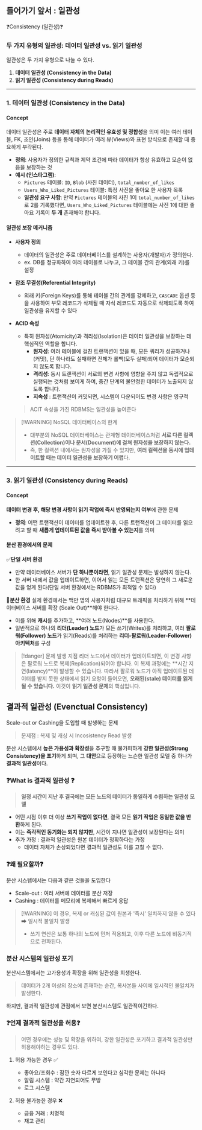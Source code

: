 
## 들어가기 앞서 : 일관성 
❓Consistency (일관성)❓

### 두 가지 유형의 일관성: 데이터 일관성 vs. 읽기 일관성

일관성은 두 가지 유형으로 나눌 수 있다.
1. **데이터 일관성 (Consistency in the Data)**
2. **읽기 일관성 (Consistency during Reads)**
---

### 1. 데이터 일관성 (Consistency in the Data)


#### Concept
데이터 일관성은 주로 **데이터 자체의 논리적인 유효성 및 정합성**을 의미
이는 여러 테이블, FK, 조인(Joins) 등을 통해 데이터가 여러 뷰(Views)와 표현 방식으로 존재할 때 중요하게 부각된다.
- **정의**: 사용자가 정의한 규칙과 제약 조건에 따라 데이터가 항상 유효하고 모순이 없음을 보장하는 것
- **예시 (인스타그램)**:
    - `Pictures` 테이블: `ID`, `Blob` (사진 데이터), `total_number_of_likes`
    - `Users_Who_Liked_Pictures` 테이블: 특정 사진을 좋아요 한 사용자 목록
    - **일관성 요구 사항**: 만약 `Pictures` 테이블의 사진 1이 `total_number_of_likes`로 2를 기록했다면, `Users_Who_Liked_Pictures` 테이블에는 사진 1에 대한 좋아요 기록이 **두 개** 존재해야 합니다.

#### 일관성 보장 메커니즘 

- **사용자 정의**
	- 데이터의 일관성은 주로 데이터베이스를 설계하는 사용자(개발자)가 정의한다. 
	- ex. DB를 정규화하여 여러 테이블로 나누고, 그 테이블 간의 관계(외래 키)를 설정
	  
- **참조 무결성(Referential Integrity)**
	- 외래 키(Foreign Keys)를 통해 테이블 간의 관계를 강제하고, `CASCADE` 옵션 등을 사용하여 부모 레코드가 삭제될 때 자식 레코드도 자동으로 삭제되도록 하여 일관성을 유지할 수 있다
- **ACID 속성**
	- 특히 원자성(Atomicity)과 격리성(Isolation)은 데이터 일관성을 보장하는 데 핵심적인 역할을 합니다.
		- **원자성**: 여러 테이블에 걸친 트랜잭션이 있을 때, 모든 쿼리가 성공하거나 (커밋), 단 하나라도 실패하면 전체가 롤백(모두 실패)되어 데이터가 모순되지 않도록 합니다.
		- **격리성**: 동시 트랜잭션이 서로의 변경 사항에 영향을 주지 않고 독립적으로 실행되는 것처럼 보이게 하여, 중간 단계의 불안정한 데이터가 노출되지 않도록 합니다.
		- **지속성** : 트랜잭션이 커밋되면, 시스템이 다운되어도 변경 사항은 영구적 
	>  ACIT 속성을 가진 RDBMS는 일관성을 높여준다



> [!WARNING] NoSQL 데이터베이스의 한계
> - 대부분의 NoSQL 데이터베이스는 관계형 데이터베이스처럼 **서로 다른 컬렉션(Collection)이나 문서(Document)에 걸쳐 원자성을 보장하지 않는다.** 
> - 즉, 한 컬렉션 내에서는 원자성을 가질 수 있지만, **여러 컬렉션을 동시에 업데이트할 때는 데이터 일관성을 보장하기 어렵**다.

---
### 3. 읽기 일관성 (Consistency during Reads)

#### Concept
**데이터 변경 후, 해당 변경 사항이 읽기 작업에 즉시 반영되는지 여부**에 관한 문제

- **정의**: 어떤 트랜잭션이 데이터를 업데이트한 후, 다른 트랜잭션이 그 데이터를 읽으려고 할 때 **새롭게 업데이트된 값을 즉시 받아볼 수 있는지**를 의미

#### 분산 환경에서의 문제 

✅**단일 서버 환경** 
- 만약 데이터베이스 서버가 **단 하나뿐이라면**, 읽기 일관성 문제는 발생하지 않는다. 
- 한 서버 내에서 값을 업데이트하면, 이어서 읽는 모든 트랜잭션은 당연히 그 새로운 값을 얻게 된다(단일 서버 환경에서는 RDBMS가 최적일 수 있다)

💢**분산 환경** 
실제 환경에서는 백만 명의 사용자처럼 대규모 트래픽을 처리하기 위해 **데이터베이스 서버를 확장
(Scale Out)**해야 한다다.
- 이를 위해 **캐시**를 추가하고, **여러 노드(Nodes)**를 사용한다.
- 일반적으로 하나의 **리더(Leader) 노드**가 모든 쓰기(Writes)를 처리하고, 여러 **팔로워(Follower) 노드**가 읽기(Reads)를 처리하는 **리더-팔로워(Leader-Follower) 아키텍처**를 구성

>[!danger] 문제 발생 지점
>리더 노드에서 데이터가 업데이트되면, 이 변경 사항은 팔로워 노드로 복제(Replication)되어야 합니다. 이 복제 과정에는 **시간 지연(latency)**이 발생할 수 있습니다. 따라서 팔로워 노드가 아직 업데이트된 데이터를 받지 못한 상태에서 읽기 요청이 들어오면, **오래된(stale) 데이터를 읽게 될 수 있습니다.** 이것이 **읽기 일관성 문제**의 핵심입니다.


## 결과적 일관성 (Evenctual Consistency)
Scale-out or Cashing을 도입할 때 발생하는 문제
> 문제점 : 복제 및 캐싱 시 Incosistency Read 발생 

분산 시스템에서 **높은 가용성과 확장성**을 추구할 때 불가피하게 **강한 일관성(Strong Consistency)을 포기**하게 되며, 그 **대안**으로 등장하는 느슨한 일관성 모델 중 하나가 **결과적 일관성**이다.
### ❓What is 결과적 일관성 ❓
> **일정 시간이 지난 후 결국에는 모든 노드의 데이터가 동일하게 수렴하는 일관성 모델**

- 어떤 시점 이후 더 이상 **쓰기 작업이 없다면**, 결국 모든 **읽기 작업은 동일한 값을 반환**하게 된다.
- 이는 **즉각적인 동기화는 되지 않지만**, 시간이 지나면 일관성이 보장된다는 의미
- 추가 가정 : 결과적 일관성은 원본 데이터가 정확하다는 가정
	- 데이터 자체가 손상되었다면 결과적 일관성도 이를 고칠 수 없다.


### ❓왜 필요할까❓
분산 시스템에서는 다음과 같은 것들을 도입한다
- Scale-out : 여러 서버에 데이터를 분산 저장
- Cashing : 데이터를 메모리에 복제해서 빠르게 응답 

> [!WARNING] 이 경우, 복제 or 캐싱된 값이 원본과 '즉시' 일치하지 않을 수 있다 ➡ 일시적 불일치 발생 
> - 쓰기 연산은 보통 하나의 노드에 먼저 적용되고, 이후 다른 노드에 비동기적으로 전파된다.


### 분산 시스템의 일관성 포기 
분산시스템에서는 고가용성과 확장을 위해 일관성을 희생한다.

> 데이터가 2개 이상의 장소에 존재하는 순간, 복사본들 사이에 일시적인 불일치가 발생한다.

하지만, 결과적 일관성에 관점에서 보면 분산시스템도 일관적이긴하다.

### ❓언제 결과적 일관성을 허용❓
>어떤 경우에는 성능 및 확장을 위하여, 강한 일관성은 포기하고 결과적 일관성만 허용해야하는 경우도 있다.

1. 허용 가능한 경우 ✅
	- 좋아요/조회수 : 잠깐 숫자 다르게 보인다고 심각한 문제는 아니다
	- 알림 시스템 : 약간 지연되어도 무방 
	- 로그 시스템

2. 허용 불가능한 경우 ❌
	- 금융 거래 : 치명적 
	- 재고 관리 



